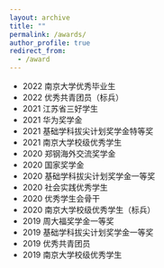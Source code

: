 ```yaml
---
layout: archive
title: ""
permalink: /awards/
author_profile: true
redirect_from:
  - /award
---
```


- 2022 南京大学优秀毕业生
- 2022 优秀共青团员（标兵）
- 2021 江苏省三好学生 
- 2021 华为奖学金
- 2021 基础学科拔尖计划奖学金特等奖
- 2021 南京大学校级优秀学生
- 2020 郑钢海外交流奖学金
- 2020 国家奖学金
- 2020 基础学科拔尖计划奖学金一等奖
- 2020 社会实践优秀学生
- 2020 优秀学生会骨干
- 2020 南京大学校级优秀学生（标兵）
- 2019 周大福奖学金一等奖
- 2019 基础学科拔尖计划奖学金一等奖
- 2019 优秀共青团员
- 2019 南京大学校级优秀学生


